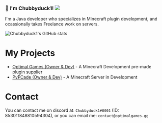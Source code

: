 ### 👋 I'm Chubbyduck1! ![](https://komarev.com/ghpvc/?username=Chubbyduck1)<br>
I'm a Java developer who specializes in Minecraft plugin development, and ocassionally takes Freelance work on servers.

![Chubbyduck1's GitHub stats](https://github-readme-stats.vercel.app/api?username=Chubbyduck1&count_private=true)

# My Projects
 * [Optimal Games (Owner & Dev)](https://discord.gg/optimal) - A Minecraft Development pre-made plugin supplier
 * [PvPCade (Owner & Dev)](https://discord.gg/pvpcade) - A Minecraft Server in Development

# Contact
You can contact me on discord at: `Chubbyduck1#0001` (ID: 853011848810594304), or you can email me: `contact@optimalgames.gg`

